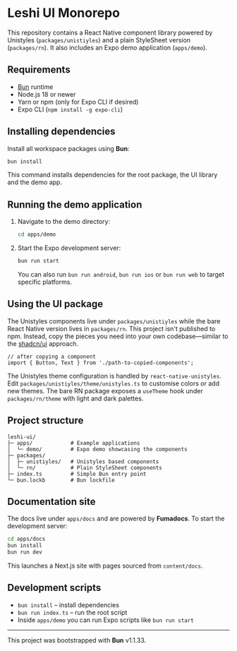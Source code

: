 # Leshi UI Monorepo

This repository contains a React Native component library powered by Unistyles (`packages/unistiyles`) and a plain StyleSheet version (`packages/rn`). It also includes an Expo demo application (`apps/demo`).

## Requirements

- [Bun](https://bun.sh/) runtime
- Node.js 18 or newer
- Yarn or npm (only for Expo CLI if desired)
- Expo CLI (`npm install -g expo-cli`)

## Installing dependencies

Install all workspace packages using **Bun**:

```bash
bun install
```

This command installs dependencies for the root package, the UI library and the demo app.

## Running the demo application

1. Navigate to the demo directory:

   ```bash
   cd apps/demo
   ```

2. Start the Expo development server:

   ```bash
   bun run start
   ```

   You can also run `bun run android`, `bun run ios` or `bun run web` to target specific platforms.

## Using the UI package

The Unistyles components live under `packages/unistiyles` while the bare React Native version lives in `packages/rn`. This project isn't published to npm. Instead, copy the pieces you need into your own codebase—similar to the [shadcn/ui](https://ui.shadcn.com/) approach.

```tsx
// after copying a component
import { Button, Text } from './path-to-copied-components';
```

The Unistyles theme configuration is handled by `react-native-unistyles`. Edit `packages/unistiyles/theme/unistyles.ts` to customise colors or add new themes. The bare RN package exposes a `useTheme` hook under `packages/rn/theme` with light and dark palettes.

## Project structure

```
leshi-ui/
├─ apps/            # Example applications
│  └─ demo/         # Expo demo showcasing the components
├─ packages/
│  ├─ unistiyles/   # Unistyles based components
│  └─ rn/           # Plain StyleSheet components
├─ index.ts         # Simple Bun entry point
└─ bun.lockb        # Bun lockfile
```

## Documentation site

The docs live under `apps/docs` and are powered by **Fumadocs**. To start the
development server:

```bash
cd apps/docs
bun install
bun run dev
```

This launches a Next.js site with pages sourced from `content/docs`.

## Development scripts

- `bun install` – install dependencies
- `bun run index.ts` – run the root script
- Inside `apps/demo` you can run Expo scripts like `bun run start`

---

This project was bootstrapped with **Bun** v1.1.33.
